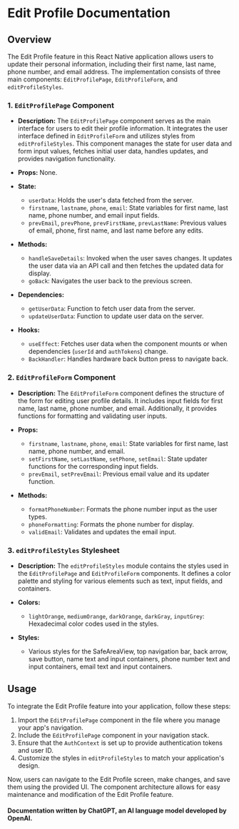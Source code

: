 # Edit Profile Documentation

## Overview
The Edit Profile feature in this React Native application allows users to update their personal information, including their first name, last name, phone number, and email address. The implementation consists of three main components: `EditProfilePage`, `EditProfileForm`, and `editProfileStyles`.

### 1. `EditProfilePage` Component
- **Description:**
  The `EditProfilePage` component serves as the main interface for users to edit their profile information. It integrates the user interface defined in `EditProfileForm` and utilizes styles from `editProfileStyles`. This component manages the state for user data and form input values, fetches initial user data, handles updates, and provides navigation functionality.

- **Props:**
  None.

- **State:**
  - `userData`: Holds the user's data fetched from the server.
  - `firstname`, `lastname`, `phone`, `email`: State variables for first name, last name, phone number, and email input fields.
  - `prevEmail`, `prevPhone`, `prevFirstName`, `prevLastName`: Previous values of email, phone, first name, and last name before any edits.

- **Methods:**
  - `handleSaveDetails`: Invoked when the user saves changes. It updates the user data via an API call and then fetches the updated data for display.
  - `goBack`: Navigates the user back to the previous screen.
  
- **Dependencies:**
  - `getUserData`: Function to fetch user data from the server.
  - `updateUserData`: Function to update user data on the server.

- **Hooks:**
  - `useEffect`: Fetches user data when the component mounts or when dependencies (`userId` and `authTokens`) change.
  - `BackHandler`: Handles hardware back button press to navigate back.

### 2. `EditProfileForm` Component
- **Description:**
  The `EditProfileForm` component defines the structure of the form for editing user profile details. It includes input fields for first name, last name, phone number, and email. Additionally, it provides functions for formatting and validating user inputs.

- **Props:**
  - `firstname`, `lastname`, `phone`, `email`: State variables for first name, last name, phone number, and email.
  - `setFirstName`, `setLastName`, `setPhone`, `setEmail`: State updater functions for the corresponding input fields.
  - `prevEmail`, `setPrevEmail`: Previous email value and its updater function.

- **Methods:**
  - `formatPhoneNumber`: Formats the phone number input as the user types.
  - `phoneFormatting`: Formats the phone number for display.
  - `validEmail`: Validates and updates the email input.

### 3. `editProfileStyles` Stylesheet
- **Description:**
  The `editProfileStyles` module contains the styles used in the `EditProfilePage` and `EditProfileForm` components. It defines a color palette and styling for various elements such as text, input fields, and containers.

- **Colors:**
  - `lightOrange`, `mediumOrange`, `darkOrange`, `darkGray`, `inputGrey`: Hexadecimal color codes used in the styles.

- **Styles:**
  - Various styles for the SafeAreaView, top navigation bar, back arrow, save button, name text and input containers, phone number text and input containers, email text and input containers.

## Usage
To integrate the Edit Profile feature into your application, follow these steps:

1. Import the `EditProfilePage` component in the file where you manage your app's navigation.
2. Include the `EditProfilePage` component in your navigation stack.
3. Ensure that the `AuthContext` is set up to provide authentication tokens and user ID.
4. Customize the styles in `editProfileStyles` to match your application's design.

Now, users can navigate to the Edit Profile screen, make changes, and save them using the provided UI. The component architecture allows for easy maintenance and modification of the Edit Profile feature.

#### Documentation written by ChatGPT, an AI language model developed by OpenAI.
